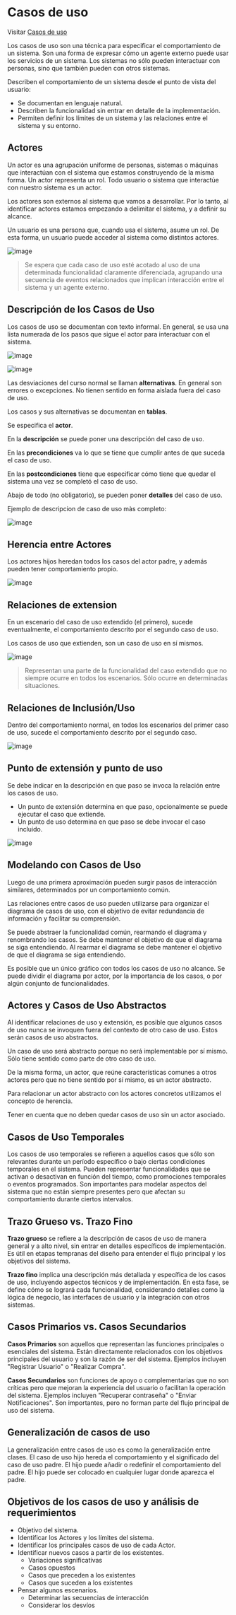# Casos de uso

Visitar [Casos de uso](https://ungs-archive.netlify.app/materias/especificacion-de-software/casos-de-uso/)

Los casos de uso son una técnica para especificar el comportamiento de un sistema. Son una forma de expresar cómo un agente externo puede usar los servicios de un sistema. Los sistemas no sólo pueden interactuar con personas, sino que también pueden con otros sistemas.

Describen el comportamiento de un sistema desde el punto de vista del usuario:
- Se documentan en lenguaje natural.
- Describen la funcionalidad sin entrar en detalle de la implementación.
- Permiten definir los límites de un sistema y las relaciones entre el sistema y su entorno.

## Actores

Un actor es una agrupación uniforme de personas, sistemas o máquinas que interactúan con el sistema que estamos construyendo de la misma forma. Un actor representa un rol.  Todo usuario o sistema que interactúe con nuestro sistema es un actor.

Los actores son externos al sistema que vamos a desarrollar. Por lo tanto, al identificar actores estamos empezando a delimitar el sistema, y a definir su alcance.

Un usuario es una persona que, cuando usa el sistema, asume un rol. De esta forma, un usuario puede acceder al sistema como distintos actores.


![image](https://github.com/user-attachments/assets/5df2bec5-c976-489c-885b-a05d390809f9)

> Se espera que cada caso de uso esté acotado al uso de una determinada funcionalidad claramente diferenciada, agrupando una secuencia de eventos relacionados que implican interacción entre el sistema y un agente externo.

## Descripción de los Casos de Uso

Los casos de uso se documentan con texto informal. En general, se usa una lista numerada de los pasos que sigue el actor para interactuar con el sistema.

![image](https://github.com/user-attachments/assets/637b90f2-c0ad-4529-9a6a-650ef3d108e9)


![image](https://github.com/user-attachments/assets/ddfbf326-8bc4-41ab-bb51-8e279e6dcc5c)


Las desviaciones del curso normal se llaman **alternativas**. En general son errores o excepciones. No tienen sentido en forma aislada fuera del caso de uso.

Los casos y sus alternativas se documentan en **tablas**.

Se especifica el **actor**.

En la **descripción** se puede poner una descripción del caso de uso.

En las **precondiciones** va lo que se tiene que cumplir antes de que suceda el caso de uso.

En las **postcondiciones** tiene que especificar cómo tiene que quedar el sistema una vez se completó el caso de uso.

Abajo de todo (no obligatorio), se pueden poner **detalles** del caso de uso.

Ejemplo de descripcion de caso de uso màs completo:

![image](https://github.com/user-attachments/assets/e3989575-bb1f-4827-b430-58352c3252b5)


## Herencia entre Actores

Los actores hijos heredan todos los casos del actor padre, y además pueden tener comportamiento propio.

![image](https://github.com/user-attachments/assets/553f60d3-4830-4127-8419-7dbb9f0f7e1a)

## Relaciones de extension

En un escenario del caso de uso extendido (el primero), sucede
eventualmente, el comportamiento descrito por el segundo caso de uso.

Los casos de uso que extienden, son un caso de uso en sí mismos.

![image](https://github.com/user-attachments/assets/d759a21a-2b1b-4e29-a19c-78fee709aaba)

> Representan una parte de la funcionalidad del caso extendido que no siempre ocurre en todos los escenarios. Sólo ocurre en determinadas situaciones.

## Relaciones de Inclusión/Uso

Dentro del comportamiento normal, en todos los escenarios del primer caso de uso, sucede el comportamiento descrito por el segundo caso.

![image](https://github.com/user-attachments/assets/f3b5c67e-d9ee-4f88-904f-ff10e04c8435)

## Punto de extensión y punto de uso

Se debe indicar en la descripción en que paso se invoca la relación entre
los casos de uso.
- Un punto de extensión determina en que paso, opcionalmente se puede ejecutar el caso que extiende.
- Un punto de uso determina en que paso se debe invocar el caso incluido.

![image](https://github.com/user-attachments/assets/8a5aee62-3005-463f-889c-8e767afa0af8)

## Modelando con Casos de Uso

Luego de una primera aproximación pueden surgir pasos de interacción similares, determinados por un comportamiento común.

Las relaciones entre casos de uso pueden utilizarse para organizar el diagrama de casos de uso, con el objetivo de evitar redundancia de información y facilitar su comprensión.

Se puede abstraer la funcionalidad común, rearmando el diagrama y renombrando los casos. Se debe mantener el objetivo de que el diagrama se siga entendiendo.
Al rearmar el diagrama se debe mantener el objetivo de que el diagrama se siga entendiendo.

Es posible que un único gráfico con todos los casos de uso no alcance. Se puede dividir el diagrama por actor, por la importancia de los casos, o por algún conjunto de funcionalidades. 


## Actores y Casos de Uso Abstractos

Al identificar relaciones de uso y extensión, es posible que algunos casos de uso nunca se invoquen fuera del contexto de otro caso de uso. Estos serán casos de uso abstractos.

Un caso de uso será abstracto porque no será implementable por sí mismo. Sólo tiene sentido como parte de otro caso de uso.

De la misma forma, un actor, que reúne características comunes a otros actores pero que no tiene sentido por sí mismo, es un actor abstracto.

Para relacionar un actor abstracto con los actores concretos utilizamos el concepto de herencia.

Tener en cuenta que no deben quedar casos de uso sin un actor asociado.


## Casos de Uso Temporales

Los casos de uso temporales se refieren a aquellos casos que sólo son relevantes durante un período específico o bajo ciertas condiciones temporales en el sistema. Pueden representar funcionalidades que se activan o desactivan en función del tiempo, como promociones temporales o eventos programados. Son importantes para modelar aspectos del sistema que no están siempre presentes pero que afectan su comportamiento durante ciertos intervalos.

## Trazo Grueso vs. Trazo Fino
**Trazo grueso** se refiere a la descripción de casos de uso de manera general y a alto nivel, sin entrar en detalles específicos de implementación. Es útil en etapas tempranas del diseño para entender el flujo principal y los objetivos del sistema.

**Trazo fino** implica una descripción más detallada y específica de los casos de uso, incluyendo aspectos técnicos y de implementación. En esta fase, se define cómo se logrará cada funcionalidad, considerando detalles como la lógica de negocio, las interfaces de usuario y la integración con otros sistemas.

## Casos Primarios vs. Casos Secundarios
**Casos Primarios** son aquellos que representan las funciones principales o esenciales del sistema. Están directamente relacionados con los objetivos principales del usuario y son la razón de ser del sistema. Ejemplos incluyen "Registrar Usuario" o "Realizar Compra".

**Casos Secundarios** son funciones de apoyo o complementarias que no son críticas pero que mejoran la experiencia del usuario o facilitan la operación del sistema. Ejemplos incluyen "Recuperar contraseña" o "Enviar Notificaciones". Son importantes, pero no forman parte del flujo principal de uso del sistema.


## Generalización de casos de uso

La generalización entre casos de uso es como la generalización entre clases. El caso de uso hijo hereda el comportamiento y el significado del caso de uso padre. El hijo puede añadir o redefinir el comportamiento del padre. El hijo puede ser colocado en cualquier lugar donde aparezca el padre.

## Objetivos de los casos de uso y análisis de requerimientos

- Objetivo del sistema.
- Identificar los Actores y los límites del sistema.
- Identificar los principales casos de uso de cada Actor.
- Identificar nuevos casos a partir de los existentes.
  - Variaciones significativas
  - Casos opuestos
  - Casos que preceden a los existentes
  - Casos que suceden a los existentes
- Pensar algunos escenarios.
  - Determinar las secuencias de interacción
  - Considerar los desvíos
